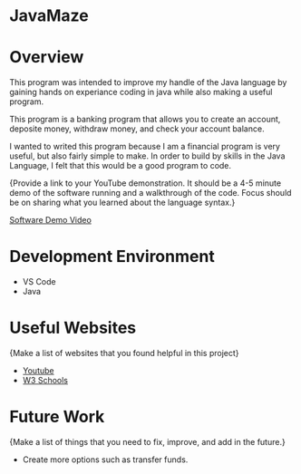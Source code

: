 # JavaMaze

# Overview

This program was intended to improve my handle of the Java language by gaining hands on experiance coding in java while also making a useful program.

This program is a banking program that allows you to create an account, deposite money, withdraw money, and check your account balance.


I wanted to writed this program because I am a financial program is very useful, but also fairly simple to make. In order to build by skills
in the Java Language, I felt that this would be a good program to code.

{Provide a link to your YouTube demonstration. It should be a 4-5 minute demo of the software running and a walkthrough of the code. Focus should be on sharing what you learned about the language syntax.}

[Software Demo Video](http://youtube.link.goes.here)

# Development Environment

- VS Code
- Java


# Useful Websites

{Make a list of websites that you found helpful in this project}

- [Youtube](https://www.youtube.com/)
- [W3 Schools](https://www.w3schools.com/)

# Future Work

{Make a list of things that you need to fix, improve, and add in the future.}

- Create more options such as transfer funds.

